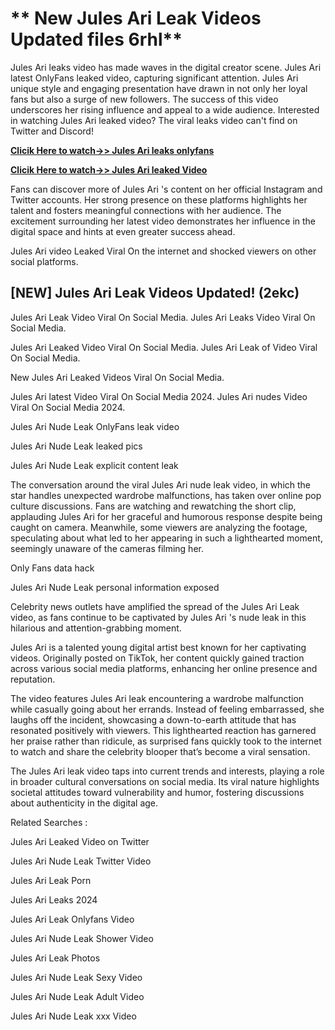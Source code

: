 
# ** New Jules Ari Leak Videos Updated files 6rhl** #

  Jules Ari  leaks video has made waves in the digital creator scene.  Jules Ari  latest OnlyFans leaked video, capturing significant attention.  Jules Ari  unique style and engaging presentation have drawn in not only her loyal fans but also a surge of new followers. The success of this video underscores her rising influence and appeal to a wide audience. Interested in watching Jules Ari  leaked video? The viral leaks video can't find on Twitter and Discord!

**[Clicik Here to watch->>  Jules Ari  leaks onlyfans ](http://xflirt.top)**

**[Clicik Here to watch->>  Jules Ari  leaked Video](http://xflirt.top)**

Fans can discover more of Jules Ari 's content on her official Instagram and Twitter accounts. Her strong presence on these platforms highlights her talent and fosters meaningful connections with her audience. The excitement surrounding her latest video demonstrates her influence in the digital space and hints at even greater success ahead.

  Jules Ari  video Leaked Viral On the internet and shocked viewers on other social platforms.

## [NEW] Jules Ari  Leak Videos Updated!  (2ekc) ##

  Jules Ari  Leak Video Viral On Social Media.  Jules Ari  Leaks Video Viral On Social Media.

  Jules Ari  Leaked Video Viral On Social Media.  Jules Ari  Leak of Video Viral On Social Media.

New Jules Ari  Leaked Videos Viral On Social Media.

  Jules Ari  latest Video Viral On Social Media 2024.  Jules Ari  nudes Video Viral On Social Media 2024.

  Jules Ari  Nude Leak OnlyFans leak video

  Jules Ari  Nude Leak leaked pics

  Jules Ari  Nude Leak explicit content leak

The conversation around the viral Jules Ari  nude leak video, in which the star handles unexpected wardrobe malfunctions, has taken over online pop culture discussions. Fans are watching and rewatching the short clip, applauding Jules Ari  for her graceful and humorous response despite being caught on camera. Meanwhile, some viewers are analyzing the footage, speculating about what led to her appearing in such a lighthearted moment, seemingly unaware of the cameras filming her.

Only Fans data hack

  Jules Ari  Nude Leak personal information exposed

Celebrity news outlets have amplified the spread of the Jules Ari  Leak video, as fans continue to be captivated by Jules Ari 's nude leak in this hilarious and attention-grabbing moment.

  Jules Ari  is a talented young digital artist best known for her captivating videos. Originally posted on TikTok, her content quickly gained traction across various social media platforms, enhancing her online presence and reputation.

The video features Jules Ari  leak encountering a wardrobe malfunction while casually going about her errands. Instead of feeling embarrassed, she laughs off the incident, showcasing a down-to-earth attitude that has resonated positively with viewers. This lighthearted reaction has garnered her praise rather than ridicule, as surprised fans quickly took to the internet to watch and share the celebrity blooper that’s become a viral sensation.

The Jules Ari  leak video taps into current trends and interests, playing a role in broader cultural conversations on social media. Its viral nature highlights societal attitudes toward vulnerability and humor, fostering discussions about authenticity in the digital age.

Related Searches :

  Jules Ari  Leaked Video on Twitter

  Jules Ari  Nude Leak Twitter Video

  Jules Ari  Leak Porn

  Jules Ari  Leaks 2024

  Jules Ari  Leak Onlyfans Video

  Jules Ari  Nude Leak Shower Video

  Jules Ari  Leak Photos

  Jules Ari  Nude Leak Sexy Video

  Jules Ari  Nude Leak Adult Video

  Jules Ari  Nude Leak xxx Video


